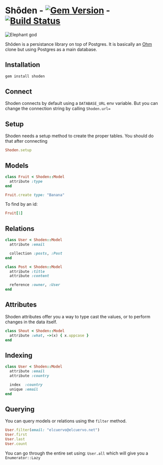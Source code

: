 # Shôden - [![Gem Version](https://badge.fury.io/rb/shoden.svg)](http://badge.fury.io/rb/shoden) - [![Build Status](https://travis-ci.org/elcuervo/shoden.svg)](https://travis-ci.org/elcuervo/shoden)

![Elephant god](https://images.unsplash.com/photo-1523190301657-195ef118bb36?ixlib=rb-1.2.1&ixid=eyJhcHBfaWQiOjEyMDd9&auto=format&fit=crop&w=1500&q=80)

Shôden is a persistance library on top of Postgres.
It is basically an [Ohm](https://github.com/soveran/ohm) clone but using
Postgres as a main database.

## Installation

```bash
gem install shoden
```

## Connect

Shoden connects by default using a `DATABASE_URL` env variable.
But you can change the connection string by calling `Shoden.url=`

## Setup

Shoden needs a setup method to create the proper tables.
You should do that after connecting

```ruby
Shoden.setup
```

## Models

```ruby
class Fruit < Shoden::Model
  attribute :type
end
```

```ruby
Fruit.create type: "Banana"
```

To find by an id:

```ruby
Fruit[1]
```

## Relations

```ruby
class User < Shoden::Model
  attribute :email

  collection :posts, :Post
end

class Post < Shoden::Model
  attribute :title
  attribute :content

  reference :owner, :User
end
```

## Attributes

Shoden attributes offer you a way to type cast the values, or to perform changes
in the data itself.

```ruby
class Shout < Shoden::Model
  attribute :what, ->(x) { x.uppcase }
end
```

## Indexing

```ruby
class User < Shoden::Model
  attribute :email
  attribute :country

  index  :country
  unique :email
end
```

## Querying

You can query models or relations using the `filter` method.

```ruby
User.filter(email: "elcuervo@elcuervo.net")
User.first
User.last
User.count
```

You can go through the entire set using: `User.all` which will give you a
`Enumerator::Lazy`
